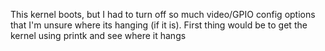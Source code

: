 This kernel boots, but I had to turn off so much video/GPIO config options
that I'm unsure where its hanging (if it is).
First thing would be to get the kernel using printk and see where it hangs

